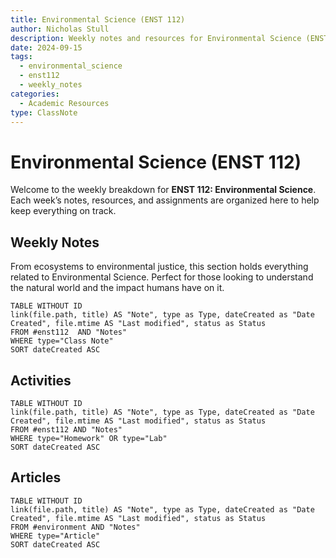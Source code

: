 ```yaml
---
title: Environmental Science (ENST 112)
author: Nicholas Stull
description: Weekly notes and resources for Environmental Science (ENST 112), covering class discussions and assignments.
date: 2024-09-15
tags:
  - environmental_science
  - enst112
  - weekly_notes
categories:
  - Academic Resources
type: ClassNote
---
```


# Environmental Science (ENST 112)

Welcome to the weekly breakdown for **ENST 112: Environmental Science**. Each week’s notes, resources, and assignments are organized here to help keep everything on track.

## Weekly Notes
From ecosystems to environmental justice, this section holds everything related to Environmental Science. Perfect for those looking to understand the natural world and the impact humans have on it.

```dataview  
TABLE WITHOUT ID  
link(file.path, title) AS "Note", type as Type, dateCreated as "Date Created", file.mtime AS "Last modified", status as Status
FROM #enst112  AND "Notes"
WHERE type="Class Note"
SORT dateCreated ASC
```

## Activities

```dataview  
TABLE WITHOUT ID  
link(file.path, title) AS "Note", type as Type, dateCreated as "Date Created", file.mtime AS "Last modified", status as Status
FROM #enst112 AND "Notes"
WHERE type="Homework" OR type="Lab"
SORT dateCreated ASC
```

## Articles

```dataview  
TABLE WITHOUT ID  
link(file.path, title) AS "Note", type as Type, dateCreated as "Date Created", file.mtime AS "Last modified", status as Status
FROM #environment AND "Notes"
WHERE type="Article"
SORT dateCreated ASC
```
